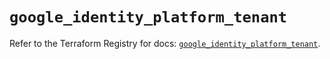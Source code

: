 # `google_identity_platform_tenant`

Refer to the Terraform Registry for docs: [`google_identity_platform_tenant`](https://registry.terraform.io/providers/hashicorp/google/6.41.0/docs/resources/identity_platform_tenant).
